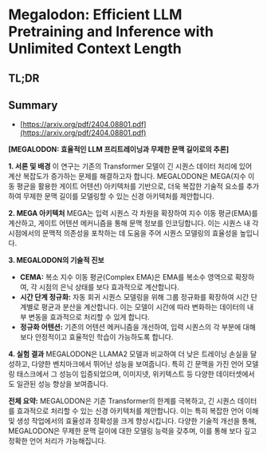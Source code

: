# Megalodon: Efficient LLM Pretraining and Inference with Unlimited Context Length
## TL;DR
## Summary
- [https://arxiv.org/pdf/2404.08801.pdf](https://arxiv.org/pdf/2404.08801.pdf)

**[MEGALODON: 효율적인 LLM 프리트레이닝과 무제한 문맥 길이로의 추론]**

**1. 서론 및 배경**
이 연구는 기존의 Transformer 모델이 긴 시퀀스 데이터 처리에 있어 계산 복잡도가 증가하는 문제를 해결하고자 합니다. MEGALODON은 MEGA(지수 이동 평균을 활용한 게이트 어텐션) 아키텍처를 기반으로, 더욱 복잡한 기술적 요소를 추가하여 무제한 문맥 길이를 모델링할 수 있는 신경 아키텍처를 제안합니다.

**2. MEGA 아키텍처**
MEGA는 입력 시퀀스 각 차원을 확장하여 지수 이동 평균(EMA)를 계산하고, 게이트 어텐션 메커니즘을 통해 문맥 정보를 인코딩합니다. 이는 시퀀스 내 각 시점에서의 문맥적 의존성을 포착하는 데 도움을 주어 시퀀스 모델링의 효율성을 높입니다.

**3. MEGALODON의 기술적 진보**
- **CEMA:** 복소 지수 이동 평균(Complex EMA)은 EMA를 복소수 영역으로 확장하여, 각 시점의 은닉 상태를 보다 효과적으로 계산합니다.
- **시간 단계 정규화:** 자동 회귀 시퀀스 모델링을 위해 그룹 정규화를 확장하여 시간 단계별로 평균과 분산을 계산합니다. 이는 모델이 시간에 따라 변화하는 데이터의 내부 변동을 효과적으로 처리할 수 있게 합니다.
- **정규화 어텐션:** 기존의 어텐션 메커니즘을 개선하여, 입력 시퀀스의 각 부분에 대해 보다 안정적이고 효율적인 학습이 가능하도록 합니다.

**4. 실험 결과**
MEGALODON은 LLAMA2 모델과 비교하여 더 낮은 트레이닝 손실을 달성하고, 다양한 벤치마크에서 뛰어난 성능을 보여줍니다. 특히 긴 문맥을 가진 언어 모델링 태스크에서 그 성능이 입증되었으며, 이미지넷, 위키텍스트 등 다양한 데이터셋에서도 일관된 성능 향상을 보여줍니다.

**전체 요약:**
MEGALODON은 기존 Transformer의 한계를 극복하고, 긴 시퀀스 데이터를 효과적으로 처리할 수 있는 신경 아키텍처를 제안합니다. 이는 특히 복잡한 언어 이해 및 생성 작업에서의 효율성과 정확성을 크게 향상시킵니다. 다양한 기술적 개선을 통해, MEGALODON은 무제한 문맥 길이에 대한 모델링 능력을 갖추며, 이를 통해 보다 깊고 정확한 언어 처리가 가능해집니다.